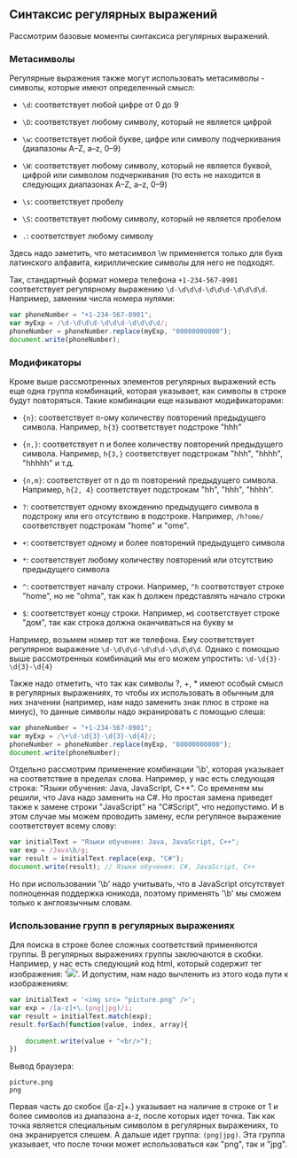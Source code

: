 ## Синтаксис регулярных выражений

Рассмотрим базовые моменты синтаксиса регулярных выражений.

### Метасимволы

Регулярные выражения также могут использовать метасимволы - символы, которые имеют определенный смысл:

- `\d`: соответствует любой цифре от 0 до 9

- `\D`: соответствует любому символу, который не является цифрой

- `\w`: соответствует любой букве, цифре или символу подчеркивания (диапазоны A–Z, a–z, 0–9)

- `\W`: соответствует любому символу, который не является буквой, цифрой или символом подчеркивания (то есть не находится 
в следующих диапазонах A–Z, a–z, 0–9)

- `\s`: соответствует пробелу

- `\S`: соответствует любому символу, который не является пробелом

- `.`: соответствует любому символу

Здесь надо заметить, что метасимвол \w применяется только для букв латинского алфавита, кириллические символы для него не подходят.

Так, стандартный формат номера телефона `+1-234-567-8901` соответствует регулярному выражению `\d-\d\d\d-\d\d\d-\d\d\d\d`. 
Например, заменим числа номера нулями:

```js
var phoneNumber = "+1-234-567-8901";
var myExp = /\d-\d\d\d-\d\d\d-\d\d\d\d/;
phoneNumber = phoneNumber.replace(myExp, "00000000000");
document.write(phoneNumber);
```

### Модификаторы

Кроме выше рассмотренных элементов регулярных выражений есть еще одна группа комбинаций, которая указывает, как символы в строке будут повторяться. 
Такие комбинации еще называют модификаторами:

- `{n}`: соответствует n-ому количеству повторений предыдущего символа. Например, `h{3}` соответствует подстроке "hhh"

- `{n,}`: соответствует n и более количеству повторений предыдущего символа. Например, `h{3,}` соответствует подстрокам 
"hhh", "hhhh", "hhhhh" и т.д.

- `{n,m}`: соответствует от n до m повторений предыдущего символа. Например, `h{2, 4}` соответствует подстрокам 
"hh", "hhh", "hhhh".

- `?`: соответствует одному вхождению предыдущего символа в подстроку или его отсутствию в подстроке. Например, `/h?ome/` соответствует подстрокам 
"home" и "ome".

- `+`: соответствует одному и более повторений предыдущего символа

- `*`: соответствует любому количеству повторений или отсутствию предыдущего символа

- `^`: соответствует началу строки. Например, `^h` соответствует строке "home", но не "ohma", так как h должен представлять начало строки

- `$`: соответствует концу строки. Например, `м$` соответствует строке "дом", так как строка должна оканчиваться на букву м

Например, возьмем номер тот же телефона. Ему соответствует регулярное выражение `\d-\d\d\d-\d\d\d-\d\d\d\d`. Однако с 
помощью выше рассмотренных комбинаций мы его можем упростить: `\d-\d{3}-\d{3}-\d{4}`

Также надо отметить, что так как символы ?, +, * имеют особый смысл в регулярных выражениях, то чтобы их использовать в обычным для них значении 
(например, нам надо заменить знак плюс в строке на минус), то данные символы надо экранировать с помощью слеша:

```js
var phoneNumber = "+1-234-567-8901";
var myExp = /\+\d-\d{3}-\d{3}-\d{4}/;
phoneNumber = phoneNumber.replace(myExp, "80000000000");
document.write(phoneNumber);
```

Отдельно рассмотрим применение комбинации '\b', которая указывает на соответствие в пределах слова. Например, у нас есть 
следующая строка: "Языки обучения: Java, JavaScript, C++". Со временем мы решили, что Java надо заменить на C#. Но простая замена приведет также 
к замене строки "JavaScript" на "C#Script", что недопустимо. И в этом случае мы можем проводить замену, если регуляное выражение соответствует 
всему слову:

```js
var initialText = "Языки обучения: Java, JavaScript, C++";
var exp = /Java\b/g;
var result = initialText.replace(exp, "C#");
document.write(result); // Языки обучения: C#, JavaScript, C++
```

Но при использовании '\b' надо учитывать, что в JavaScript отсутствует полноценная поддержка юникода, поэтому применять '\b' мы сможем только к англоязычным словам.

### Использование групп в регулярных выражениях

Для поиска в строке более сложных соответствий применяются группы. В регулярных выражениях группы заключаются в скобки. Например, 
у нас есть следующий код html, который содержит тег изображения: '<img src="picture.png" />'. И допустим, нам надо вычленить из этого 
кода пути к изображениям:

```js
var initialText = '<img src= "picture.png" />'; 
var exp = /[a-z]+\.(png|jpg)/i;
var result = initialText.match(exp); 
result.forEach(function(value, index, array){
	
	document.write(value + "<br/>");
})
```

Вывод браузера:

```browser
picture.png
png
```

Первая часть до скобок ([a-z]+\.) указывает на наличие в строке от 1 и более символов из диапазона a-z, после которых идет точка. Так как точка 
является специальным символом в регулярных выражениях, то она экранируется слешем. А дальше идет группа: `(png|jpg)`. 
Эта группа указывает, что после точки может использоваться как "png", так и "jpg".

